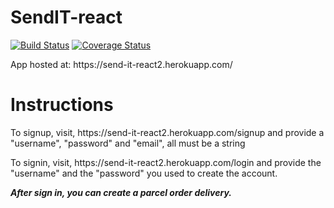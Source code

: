 # SendIT-react

[![Build Status](https://travis-ci.org/nyabongoedgar/SendIT-react.svg?branch=develop)](https://travis-ci.org/nyabongoedgar/SendIT-react)
[![Coverage Status](https://coveralls.io/repos/github/nyabongoedgar/SendIT-react/badge.svg?branch=develop)](https://coveralls.io/github/nyabongoedgar/SendIT-react?branch=develop)


<p>App hosted at: https://send-it-react2.herokuapp.com/</p>

<h1>Instructions</h1>
<p>To signup, visit, https://send-it-react2.herokuapp.com/signup and provide a "username", "password" and "email", all must be a string </p>

<p>To signin, visit, https://send-it-react2.herokuapp.com/login and provide the "username" and the "password" you used to create the account. </p>

<b><em>After sign in, you can create a parcel order delivery.</em></b>
